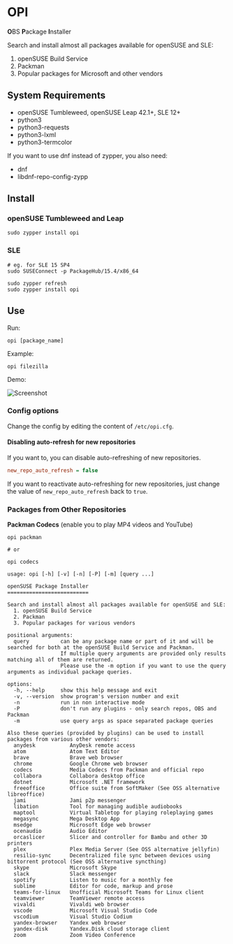 # OPI

**O**BS **P**ackage **I**nstaller

Search and install almost all packages available for openSUSE and SLE:

1. openSUSE Build Service
2. Packman
3. Popular packages for Microsoft and other vendors

## System Requirements

- openSUSE Tumbleweed, openSUSE Leap 42.1+, SLE 12+
- python3
- python3-requests
- python3-lxml
- python3-termcolor

If you want to use dnf instead of zypper, you also need:

- dnf
- libdnf-repo-config-zypp

## Install

### openSUSE Tumbleweed and Leap

```
sudo zypper install opi
```

### SLE

```
# eg. for SLE 15 SP4
sudo SUSEConnect -p PackageHub/15.4/x86_64

sudo zypper refresh
sudo zypper install opi
```

## Use

Run:

```
opi [package_name]
```

Example:

```
opi filezilla
```

Demo:

![Screenshot](demo.gif)

### Config options

Change the config by editing the content of `/etc/opi.cfg`.

#### Disabling auto-refresh for new repositories

If you want to, you can disable auto-refreshing of new repositories.

```cfg
new_repo_auto_refresh = false
```

If you want to reactivate auto-refreshing for new repositories, just change the value of `new_repo_auto_refresh` back to `true`.

### Packages from Other Repositories

**Packman Codecs** (enable you to play MP4 videos and YouTube)

```
opi packman

# or

opi codecs
```

```
usage: opi [-h] [-v] [-n] [-P] [-m] [query ...]

openSUSE Package Installer
==========================

Search and install almost all packages available for openSUSE and SLE:
  1. openSUSE Build Service
  2. Packman
  3. Popular packages for various vendors

positional arguments:
  query          can be any package name or part of it and will be searched for both at the openSUSE Build Service and Packman.
                 If multiple query arguments are provided only results matching all of them are returned.
                 Please use the -m option if you want to use the query arguments as individual package queries.

options:
  -h, --help     show this help message and exit
  -v, --version  show program's version number and exit
  -n             run in non interactive mode
  -P             don't run any plugins - only search repos, OBS and Packman
  -m             use query args as space separated package queries

Also these queries (provided by plugins) can be used to install packages from various other vendors:
  anydesk           AnyDesk remote access
  atom              Atom Text Editor
  brave             Brave web browser
  chrome            Google Chrome web browser
  codecs            Media Codecs from Packman and official repo
  collabora         Collabora desktop office
  dotnet            Microsoft .NET framework
  freeoffice        Office suite from SoftMaker (See OSS alternative libreoffice)
  jami              Jami p2p messenger
  libation          Tool for managing audible audiobooks
  maptool           Virtual Tabletop for playing roleplaying games
  megasync          Mega Desktop App
  msedge            Microsoft Edge web browser
  ocenaudio         Audio Editor
  orcaslicer        Slicer and controller for Bambu and other 3D printers
  plex              Plex Media Server (See OSS alternative jellyfin)
  resilio-sync      Decentralized file sync between devices using bittorrent protocol (See OSS alternative syncthing)
  skype             Microsoft Skype
  slack             Slack messenger
  spotify           Listen to music for a monthly fee
  sublime           Editor for code, markup and prose
  teams-for-linux   Unofficial Microsoft Teams for Linux client
  teamviewer        TeamViewer remote access
  vivaldi           Vivaldi web browser
  vscode            Microsoft Visual Studio Code
  vscodium          Visual Studio Codium
  yandex-browser    Yandex web browser
  yandex-disk       Yandex.Disk cloud storage client
  zoom              Zoom Video Conference
```
